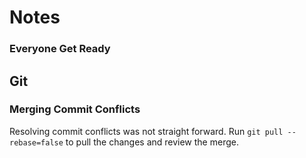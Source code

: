 # Notes
### Everyone Get Ready

## Git

### Merging Commit Conflicts
Resolving commit conflicts was not straight forward. Run ```git pull --rebase=false``` to pull the changes and review the merge. 